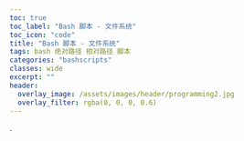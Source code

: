 ```yaml
---
toc: true
toc_label: "Bash 脚本 - 文件系统"
toc_icon: "code"
title: "Bash 脚本 - 文件系统"
tags: bash 绝对路径 相对路径 脚本
categories: "bashscripts"
classes: wide
excerpt: ""
header:
  overlay_image: /assets/images/header/programming2.jpg
  overlay_filter: rgba(0, 0, 0, 0.6)
---
```




































.
